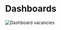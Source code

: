 # Dashboards

![Dashboard vacancies](https://user-images.githubusercontent.com/119682006/206213592-d9094aa1-b958-485b-b463-c71e259a396d.jpg)


